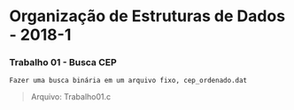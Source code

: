 # Organização de Estruturas de Dados - 2018-1

### Trabalho 01 - Busca CEP
    Fazer uma busca binária em um arquivo fixo, cep_ordenado.dat 
> Arquivo: Trabalho01.c
